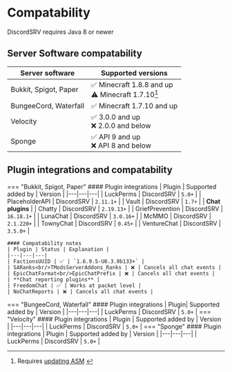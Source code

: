 # Compatability

DiscordSRV requires Java 8 or newer

## Server Software compatability

| Server software       | Supported versions                                   |
|-----------------------|------------------------------------------------------|
| Bukkit, Spigot, Paper | ✅ Minecraft 1.8.8 and up<br/>⚠️ Minecraft 1.7.10[^1] |
| BungeeCord, Waterfall | ✅ Minecraft 1.7.10 and up                            |
| Velocity              | ✅ 3.0.0 and up<br/>❌ 2.0.0 and below                 |
| Sponge                | ✅ API 9 and up<br/>❌ API 8 and below                 |

[^1]: Requires [updating ASM](faq#asm-update) <!-- TODO: fix anchor -->

## Plugin integrations and compatability

=== "Bukkit, Spigot, Paper"
    #### Plugin integrations
    | Plugin | Supported added by | Version |
    |---|---|---|
    | LuckPerms       | DiscordSRV | `5.0+` |
    | PlaceholderAPI  | DiscordSRV | `2.11.1+` |
    | Vault           | DiscordSRV | `1.7+` |
    | **Chat plugins** |
    | Chatty             | DiscordSRV | `2.19.13+` |
    | GriefPrevention    | DiscordSRV | `16.18.1+` |
    | LunaChat           | DiscordSRV | `3.0.16+` |
    | McMMO              | DiscordSRV | `2.1.220+` |
    | TownyChat          | DiscordSRV | `0.45+` |
    | VentureChat        | DiscordSRV | `3.5.0+` |
    
    #### Compatability notes  
    | Plugin | Status | Explanation |
    |---|---|---|
    | FactionsUUID | ✅ | `1.6.9.5-U0.3.0b133+` |
    | SARanks<br/>TModsServerAddons_Ranks | ❌ | Cancels all chat events |
    | EpicChatFormat<br/>EpicChatPrefix | ❌ | Cancels all chat events |
    | **Chat reporting plugins** |
    | FreedomChat | ✅ | Works at packet level |
    | NoChatReports | ❌ | Cancels all chat events |
=== "BungeeCord, Waterfall"
    #### Plugin integrations
    | Plugin| Supported added by | Version |
    |---|---|---|
    | LuckPerms | DiscordSRV | `5.0+` |
=== "Velocity"
    #### Plugin integrations
    | Plugin | Supported added by | Version |
    |---|---|---|
    | LuckPerms | DiscordSRV | `5.0+` |
=== "Sponge"
    #### Plugin integrations
    | Plugin | Supported added by | Version |
    |---|---|---|
    | LuckPerms | DiscordSRV | `5.0+` |